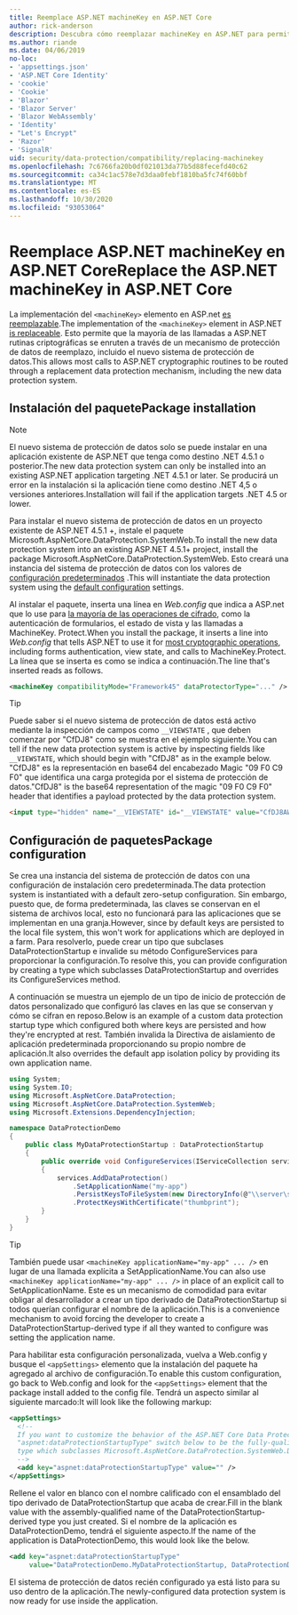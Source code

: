 ```yaml
---
title: Reemplace ASP.NET machineKey en ASP.NET Core
author: rick-anderson
description: Descubra cómo reemplazar machineKey en ASP.NET para permitir el uso de un sistema de protección de datos nuevo y más seguro.
ms.author: riande
ms.date: 04/06/2019
no-loc:
- 'appsettings.json'
- 'ASP.NET Core Identity'
- 'cookie'
- 'Cookie'
- 'Blazor'
- 'Blazor Server'
- 'Blazor WebAssembly'
- 'Identity'
- "Let's Encrypt"
- 'Razor'
- 'SignalR'
uid: security/data-protection/compatibility/replacing-machinekey
ms.openlocfilehash: 7c6766fa20b0df021013da77b5d88fecefd40c62
ms.sourcegitcommit: ca34c1ac578e7d3daa0febf1810ba5fc74f60bbf
ms.translationtype: MT
ms.contentlocale: es-ES
ms.lasthandoff: 10/30/2020
ms.locfileid: "93053064"
---
```

# <a name="replace-the-aspnet-machinekey-in-aspnet-core"></a><span data-ttu-id="20a66-103">Reemplace ASP.NET machineKey en ASP.NET Core</span><span class="sxs-lookup"><span data-stu-id="20a66-103">Replace the ASP.NET machineKey in ASP.NET Core</span></span>

<a name="compatibility-replacing-machinekey"></a>

<span data-ttu-id="20a66-104">La implementación del `<machineKey>` elemento en ASP.net [es reemplazable](https://blogs.msdn.microsoft.com/webdev/2012/10/23/cryptographic-improvements-in-asp-net-4-5-pt-2/).</span><span class="sxs-lookup"><span data-stu-id="20a66-104">The implementation of the `<machineKey>` element in ASP.NET [is replaceable](https://blogs.msdn.microsoft.com/webdev/2012/10/23/cryptographic-improvements-in-asp-net-4-5-pt-2/).</span></span> <span data-ttu-id="20a66-105">Esto permite que la mayoría de las llamadas a ASP.NET rutinas criptográficas se enruten a través de un mecanismo de protección de datos de reemplazo, incluido el nuevo sistema de protección de datos.</span><span class="sxs-lookup"><span data-stu-id="20a66-105">This allows most calls to ASP.NET cryptographic routines to be routed through a replacement data protection mechanism, including the new data protection system.</span></span>

## <a name="package-installation"></a><span data-ttu-id="20a66-106">Instalación del paquete</span><span class="sxs-lookup"><span data-stu-id="20a66-106">Package installation</span></span>

> [!NOTE]
> <span data-ttu-id="20a66-107">El nuevo sistema de protección de datos solo se puede instalar en una aplicación existente de ASP.NET que tenga como destino .NET 4.5.1 o posterior.</span><span class="sxs-lookup"><span data-stu-id="20a66-107">The new data protection system can only be installed into an existing ASP.NET application targeting .NET 4.5.1 or later.</span></span> <span data-ttu-id="20a66-108">Se producirá un error en la instalación si la aplicación tiene como destino .NET 4,5 o versiones anteriores.</span><span class="sxs-lookup"><span data-stu-id="20a66-108">Installation will fail if the application targets .NET 4.5 or lower.</span></span>

<span data-ttu-id="20a66-109">Para instalar el nuevo sistema de protección de datos en un proyecto existente de ASP.NET 4.5.1 +, instale el paquete Microsoft.AspNetCore.DataProtection.SystemWeb.</span><span class="sxs-lookup"><span data-stu-id="20a66-109">To install the new data protection system into an existing ASP.NET 4.5.1+ project, install the package Microsoft.AspNetCore.DataProtection.SystemWeb.</span></span> <span data-ttu-id="20a66-110">Esto creará una instancia del sistema de protección de datos con los valores de [configuración predeterminados](xref:security/data-protection/configuration/default-settings) .</span><span class="sxs-lookup"><span data-stu-id="20a66-110">This will instantiate the data protection system using the [default configuration](xref:security/data-protection/configuration/default-settings) settings.</span></span>

<span data-ttu-id="20a66-111">Al instalar el paquete, inserta una línea en *Web.config* que indica a ASP.net que lo use para [la mayoría de las operaciones de cifrado](https://blogs.msdn.microsoft.com/webdev/2012/10/23/cryptographic-improvements-in-asp-net-4-5-pt-2/), como la autenticación de formularios, el estado de vista y las llamadas a MachineKey. Protect.</span><span class="sxs-lookup"><span data-stu-id="20a66-111">When you install the package, it inserts a line into *Web.config* that tells ASP.NET to use it for [most cryptographic operations](https://blogs.msdn.microsoft.com/webdev/2012/10/23/cryptographic-improvements-in-asp-net-4-5-pt-2/), including forms authentication, view state, and calls to MachineKey.Protect.</span></span> <span data-ttu-id="20a66-112">La línea que se inserta es como se indica a continuación.</span><span class="sxs-lookup"><span data-stu-id="20a66-112">The line that's inserted reads as follows.</span></span>

```xml
<machineKey compatibilityMode="Framework45" dataProtectorType="..." />
```

>[!TIP]
> <span data-ttu-id="20a66-113">Puede saber si el nuevo sistema de protección de datos está activo mediante la inspección de campos como `__VIEWSTATE` , que deben comenzar por "CfDJ8" como se muestra en el ejemplo siguiente.</span><span class="sxs-lookup"><span data-stu-id="20a66-113">You can tell if the new data protection system is active by inspecting fields like `__VIEWSTATE`, which should begin with "CfDJ8" as in the example below.</span></span> <span data-ttu-id="20a66-114">"CfDJ8" es la representación en base64 del encabezado Magic "09 F0 C9 F0" que identifica una carga protegida por el sistema de protección de datos.</span><span class="sxs-lookup"><span data-stu-id="20a66-114">"CfDJ8" is the base64 representation of the magic "09 F0 C9 F0" header that identifies a payload protected by the data protection system.</span></span>

```html
<input type="hidden" name="__VIEWSTATE" id="__VIEWSTATE" value="CfDJ8AWPr2EQPTBGs3L2GCZOpk...">
```

## <a name="package-configuration"></a><span data-ttu-id="20a66-115">Configuración de paquetes</span><span class="sxs-lookup"><span data-stu-id="20a66-115">Package configuration</span></span>

<span data-ttu-id="20a66-116">Se crea una instancia del sistema de protección de datos con una configuración de instalación cero predeterminada.</span><span class="sxs-lookup"><span data-stu-id="20a66-116">The data protection system is instantiated with a default zero-setup configuration.</span></span> <span data-ttu-id="20a66-117">Sin embargo, puesto que, de forma predeterminada, las claves se conservan en el sistema de archivos local, esto no funcionará para las aplicaciones que se implementan en una granja.</span><span class="sxs-lookup"><span data-stu-id="20a66-117">However, since by default keys are persisted to the local file system, this won't work for applications which are deployed in a farm.</span></span> <span data-ttu-id="20a66-118">Para resolverlo, puede crear un tipo que subclases DataProtectionStartup e invalide su método ConfigureServices para proporcionar la configuración.</span><span class="sxs-lookup"><span data-stu-id="20a66-118">To resolve this, you can provide configuration by creating a type which subclasses DataProtectionStartup and overrides its ConfigureServices method.</span></span>

<span data-ttu-id="20a66-119">A continuación se muestra un ejemplo de un tipo de inicio de protección de datos personalizado que configuró las claves en las que se conservan y cómo se cifran en reposo.</span><span class="sxs-lookup"><span data-stu-id="20a66-119">Below is an example of a custom data protection startup type which configured both where keys are persisted and how they're encrypted at rest.</span></span> <span data-ttu-id="20a66-120">También invalida la Directiva de aislamiento de aplicación predeterminada proporcionando su propio nombre de aplicación.</span><span class="sxs-lookup"><span data-stu-id="20a66-120">It also overrides the default app isolation policy by providing its own application name.</span></span>

```csharp
using System;
using System.IO;
using Microsoft.AspNetCore.DataProtection;
using Microsoft.AspNetCore.DataProtection.SystemWeb;
using Microsoft.Extensions.DependencyInjection;

namespace DataProtectionDemo
{
    public class MyDataProtectionStartup : DataProtectionStartup
    {
        public override void ConfigureServices(IServiceCollection services)
        {
            services.AddDataProtection()
                .SetApplicationName("my-app")
                .PersistKeysToFileSystem(new DirectoryInfo(@"\\server\share\myapp-keys\"))
                .ProtectKeysWithCertificate("thumbprint");
        }
    }
}
```

>[!TIP]
> <span data-ttu-id="20a66-121">También puede usar `<machineKey applicationName="my-app" ... />` en lugar de una llamada explícita a SetApplicationName.</span><span class="sxs-lookup"><span data-stu-id="20a66-121">You can also use `<machineKey applicationName="my-app" ... />` in place of an explicit call to SetApplicationName.</span></span> <span data-ttu-id="20a66-122">Este es un mecanismo de comodidad para evitar obligar al desarrollador a crear un tipo derivado de DataProtectionStartup si todos querían configurar el nombre de la aplicación.</span><span class="sxs-lookup"><span data-stu-id="20a66-122">This is a convenience mechanism to avoid forcing the developer to create a DataProtectionStartup-derived type if all they wanted to configure was setting the application name.</span></span>

<span data-ttu-id="20a66-123">Para habilitar esta configuración personalizada, vuelva a Web.config y busque el `<appSettings>` elemento que la instalación del paquete ha agregado al archivo de configuración.</span><span class="sxs-lookup"><span data-stu-id="20a66-123">To enable this custom configuration, go back to Web.config and look for the `<appSettings>` element that the package install added to the config file.</span></span> <span data-ttu-id="20a66-124">Tendrá un aspecto similar al siguiente marcado:</span><span class="sxs-lookup"><span data-stu-id="20a66-124">It will look like the following markup:</span></span>

```xml
<appSettings>
  <!--
  If you want to customize the behavior of the ASP.NET Core Data Protection stack, set the
  "aspnet:dataProtectionStartupType" switch below to be the fully-qualified name of a
  type which subclasses Microsoft.AspNetCore.DataProtection.SystemWeb.DataProtectionStartup.
  -->
  <add key="aspnet:dataProtectionStartupType" value="" />
</appSettings>
```

<span data-ttu-id="20a66-125">Rellene el valor en blanco con el nombre calificado con el ensamblado del tipo derivado de DataProtectionStartup que acaba de crear.</span><span class="sxs-lookup"><span data-stu-id="20a66-125">Fill in the blank value with the assembly-qualified name of the DataProtectionStartup-derived type you just created.</span></span> <span data-ttu-id="20a66-126">Si el nombre de la aplicación es DataProtectionDemo, tendrá el siguiente aspecto.</span><span class="sxs-lookup"><span data-stu-id="20a66-126">If the name of the application is DataProtectionDemo, this would look like the below.</span></span>

```xml
<add key="aspnet:dataProtectionStartupType"
     value="DataProtectionDemo.MyDataProtectionStartup, DataProtectionDemo" />
```

<span data-ttu-id="20a66-127">El sistema de protección de datos recién configurado ya está listo para su uso dentro de la aplicación.</span><span class="sxs-lookup"><span data-stu-id="20a66-127">The newly-configured data protection system is now ready for use inside the application.</span></span>
